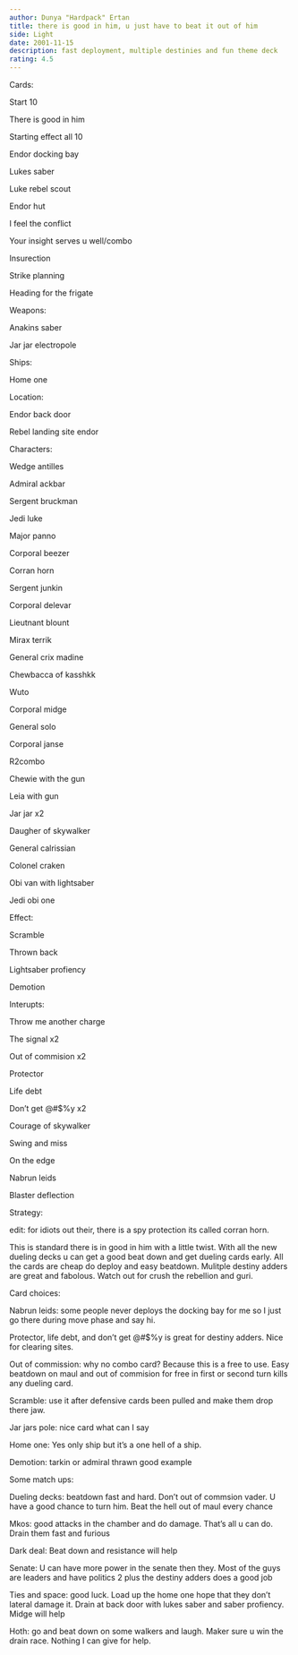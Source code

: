 ```yaml
---
author: Dunya "Hardpack" Ertan
title: there is good in him, u just have to beat it out of him
side: Light
date: 2001-11-15
description: fast deployment, multiple destinies and fun theme deck
rating: 4.5
---
```

Cards: 

Start 10
There is good in him
Starting effect all 10
Endor docking bay
Lukes saber
Luke rebel scout
Endor  hut
I feel the conflict
Your insight serves u well/combo
Insurection
Strike planning
Heading for the frigate

Weapons:
Anakins saber
Jar jar electropole

Ships:
Home one

Location:
Endor  back door
Rebel landing site endor

Characters:
Wedge antilles
Admiral ackbar
Sergent bruckman
Jedi luke
Major panno
Corporal beezer
Corran horn
Sergent junkin
Corporal delevar
Lieutnant blount
Mirax terrik
General crix madine
Chewbacca of kasshkk
Wuto
Corporal midge
General solo
Corporal janse
R2combo
Chewie with the gun
Leia with gun
Jar jar x2
Daugher of skywalker
General calrissian
Colonel craken
Obi van with lightsaber
Jedi obi one

Effect:
Scramble
Thrown back
Lightsaber profiency
Demotion

Interupts:
Throw me another charge
The signal x2
Out of commision x2
Protector
Life debt
Don&#8217;t get @#$%y x2
Courage of skywalker
Swing and miss
On the edge
Nabrun leids
Blaster deflection


Strategy: 

edit: for idiots out their, there is a spy protection its called corran horn. 


This is standard there is in good in him with a little twist. With all the new dueling decks u can get a good beat down and get dueling cards early. All the cards are cheap do deploy and easy beatdown. Mulitple destiny adders are great and fabolous. Watch out for crush the rebellion and guri. 
Card choices:

Nabrun leids: some people never deploys the docking bay for me so I just go there during move phase and say hi. 

Protector, life debt, and don’t get @#$%y is great for destiny adders. Nice for clearing sites.

Out of commission: why no combo card? Because this is a free to use. Easy beatdown on maul and out of commision for free in first or second turn kills any dueling card.

Scramble: use it after defensive cards been pulled and make them drop there jaw.

Jar jars pole: nice card what can I say

Home one: Yes only ship but it’s a one hell of a ship.  

Demotion: tarkin or admiral thrawn  good example

Some match ups:

Dueling decks: beatdown fast and hard. Don’t out of commsion vader. U have a good chance to turn him. Beat the hell out of maul every chance

Mkos: good attacks in the chamber and do damage. That’s all u can do. Drain them fast and furious

Dark deal: Beat down and resistance will help

Senate: U can have more power in the senate then they. Most of the guys are leaders and have politics 2 plus the destiny adders does a good job

Ties and space: good luck. Load up the home one hope that they don’t lateral damage it. Drain at back door with lukes saber and saber profiency. Midge will help

Hoth: go and beat down on some walkers and laugh. Maker sure u win the drain race. Nothing I can give for help.
